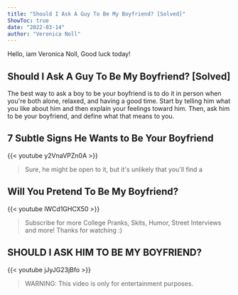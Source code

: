 ```yaml
---
title: "Should I Ask A Guy To Be My Boyfriend? [Solved]"
ShowToc: true 
date: "2022-03-14"
author: "Veronica Noll" 
---
```


Hello, iam Veronica Noll, Good luck today!
## Should I Ask A Guy To Be My Boyfriend? [Solved]
The best way to ask a boy to be your boyfriend is to do it in person when you're both alone, relaxed, and having a good time. Start by telling him what you like about him and then explain your feelings toward him. Then, ask him to be your boyfriend, and define what that means to you.

## 7 Subtle Signs He Wants to Be Your Boyfriend
{{< youtube y2VnaVPZn0A >}}
>Sure, he might be open to it, but it's unlikely that you'll find a 

## Will You Pretend To Be My Boyfriend?
{{< youtube lWCd1GHCX50 >}}
>Subscribe for more College Pranks, Skits, Humor, Street Interviews and more! Thanks for watching :)

## SHOULD I ASK HIM TO BE MY BOYFRIEND?
{{< youtube jJyJG23jBfo >}}
>WARNING: This video is only for entertainment purposes. 

